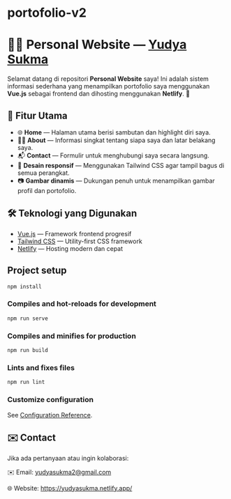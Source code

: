 # portofolio-v2

# 🧑‍💻 Personal Website — [Yudya Sukma](https://yudyasukma.netlify.app/)

Selamat datang di repositori **Personal Website** saya! Ini adalah sistem informasi sederhana yang menampilkan portofolio saya menggunakan **Vue.js** sebagai frontend dan dihosting menggunakan **Netlify**. 🎉

## 🚀 Fitur Utama

- 🌐 **Home** — Halaman utama berisi sambutan dan highlight diri saya.
- 🙋‍♂️ **About** — Informasi singkat tentang siapa saya dan latar belakang saya.
- 📬 **Contact** — Formulir untuk menghubungi saya secara langsung.
- 🎨 **Desain responsif** — Menggunakan Tailwind CSS agar tampil bagus di semua perangkat.
- 📷 **Gambar dinamis** — Dukungan penuh untuk menampilkan gambar profil dan portofolio.

## 🛠️ Teknologi yang Digunakan

- [Vue.js](https://vuejs.org/) — Framework frontend progresif
- [Tailwind CSS](https://tailwindcss.com/) — Utility-first CSS framework
- [Netlify](https://www.netlify.com/) — Hosting modern dan cepat

## Project setup
```
npm install
```

### Compiles and hot-reloads for development
```
npm run serve
```

### Compiles and minifies for production
```
npm run build
```

### Lints and fixes files
```
npm run lint
```

### Customize configuration
See [Configuration Reference](https://cli.vuejs.org/config/).

## ✉️ Contact

Jika ada pertanyaan atau ingin kolaborasi:

✉️ Email: yudyasukma2@gmail.com

🌐 Website: https://yudyasukma.netlify.app/
